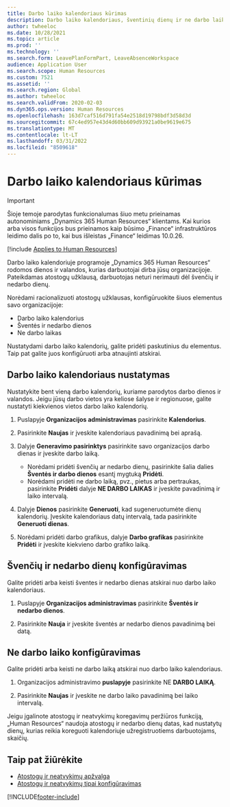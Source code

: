 ```yaml
---
title: Darbo laiko kalendoriaus kūrimas
description: Darbo laiko kalendoriaus, šventinių dienų ir ne darbo laiko nustatymas programoje „Dynamics 365 Human Resources“.
author: twheeloc
ms.date: 10/28/2021
ms.topic: article
ms.prod: ''
ms.technology: ''
ms.search.form: LeavePlanFormPart, LeaveAbsenceWorkspace
audience: Application User
ms.search.scope: Human Resources
ms.custom: 7521
ms.assetid: ''
ms.search.region: Global
ms.author: twheeloc
ms.search.validFrom: 2020-02-03
ms.dyn365.ops.version: Human Resources
ms.openlocfilehash: 163d7caf516d791fa54e2518d19798bdf3d58d3d
ms.sourcegitcommit: 67c4ed957e43d4d60bb609d93921a0be9619e675
ms.translationtype: MT
ms.contentlocale: lt-LT
ms.lasthandoff: 03/31/2022
ms.locfileid: "8509618"
---
```

# <a name="create-a-working-time-calendar"></a>Darbo laiko kalendoriaus kūrimas


> [!Important]
> Šioje temoje parodytas funkcionalumas šiuo metu prieinamas autonominiams „Dynamics 365 Human Resources“ klientams. Kai kurios arba visos funkcijos bus prieinamos kaip būsimo „Finance“ infrastruktūros leidimo dalis po to, kai bus išleistas „Finance“ leidimas 10.0.26.

[!include [Applies to Human Resources](../includes/applies-to-hr.md)]

Darbo laiko kalendoriuje programoje „Dynamics 365 Human Resources“ rodomos dienos ir valandos, kurias darbuotojai dirba jūsų organizacijoje. Pateikdamas atostogų užklausą, darbuotojas neturi nerimauti dėl švenčių ir nedarbo dienų.

Norėdami racionalizuoti atostogų užklausas, konfigūruokite šiuos elementus savo organizacijoje:

- Darbo laiko kalendorius
- Šventės ir nedarbo dienos
- Ne darbo laikas

Nustatydami darbo laiko kalendorių, galite pridėti paskutinius du elementus. Taip pat galite juos konfigūruoti arba atnaujinti atskirai.

## <a name="set-up-a-working-time-calendar"></a>Darbo laiko kalendoriaus nustatymas

Nustatykite bent vieną darbo kalendorių, kuriame parodytos darbo dienos ir valandos. Jeigu jūsų darbo vietos yra keliose šalyse ir regionuose, galite nustatyti kiekvienos vietos darbo laiko kalendorių.

1. Puslapyje **Organizacijos administravimas** pasirinkite **Kalendorius**.

2. Pasirinkite **Naujas** ir įveskite kalendoriaus pavadinimą bei aprašą.

3. Dalyje **Generavimo pasirinktys** pasirinkite savo organizacijos darbo dienas ir įveskite darbo laiką. 
   - Norėdami pridėti švenčių ar nedarbo dienų, pasirinkite šalia dalies **Šventės ir darbo dienos** esantį mygtuką **Pridėti**.
   - Norėdami pridėti ne darbo laiką, pvz., pietus arba pertraukas, pasirinkite **Pridėti** dalyje **NE DARBO LAIKAS** ir įveskite pavadinimą ir laiko intervalą.

4. Dalyje **Dienos** pasirinkite **Generuoti**, kad sugeneruotumėte dienų kalendorių. Įveskite kalendoriaus datų intervalą, tada pasirinkite **Generuoti dienas**.

5. Norėdami pridėti darbo grafikus, dalyje **Darbo grafikas** pasirinkite **Pridėti** ir įveskite kiekvieno darbo grafiko laiką.

## <a name="configure-holidays-and-closures"></a>Švenčių ir nedarbo dienų konfigūravimas

Galite pridėti arba keisti šventes ir nedarbo dienas atskirai nuo darbo laiko kalendoriaus.

1. Puslapyje **Organizacijos administravimas** pasirinkite **Šventės ir nedarbo dienos**.

2. Pasirinkite **Nauja** ir įveskite šventės ar nedarbo dienos pavadinimą bei datą.

## <a name="configure-non-work-time"></a>Ne darbo laiko konfigūravimas

Galite pridėti arba keisti ne darbo laiką atskirai nuo darbo laiko kalendoriaus.

1. Organizacijos administravimo **puslapyje** pasirinkite NE **DARBO LAIKĄ**.

2. Pasirinkite **Naujas** ir įveskite ne darbo laiko pavadinimą bei laiko intervalą.

Jeigu įgalinote atostogų ir neatvykimų koregavimų peržiūros funkciją, „Human Resources“ naudoja atostogų ir nedarbo dienų datas, kad nustatytų dienų, kurias reikia koreguoti kalendoriuje užregistruotiems darbuotojams, skaičių.

## <a name="see-also"></a>Taip pat žiūrėkite

- [Atostogų ir neatvykimų apžvalga](hr-leave-and-absence-overview.md)
- [Atostogų ir neatvykimų tipai konfigūravimas](hr-leave-and-absence-types.md)


[!INCLUDE[footer-include](../includes/footer-banner.md)]
